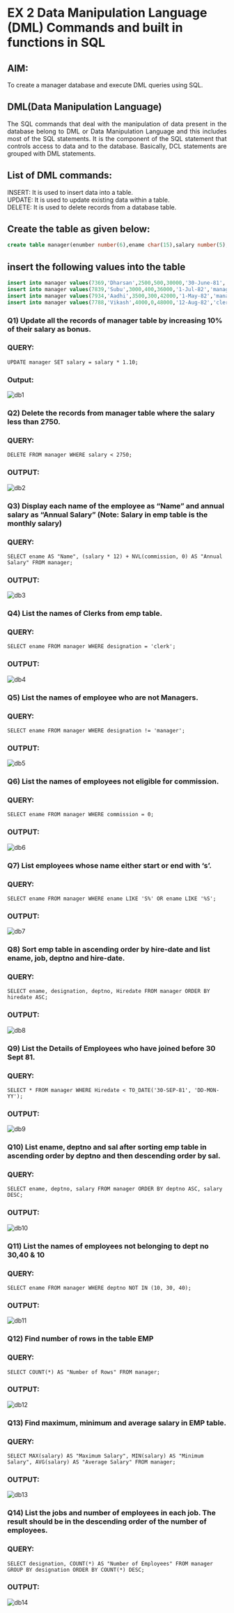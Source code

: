 # EX 2 Data Manipulation Language (DML) Commands and built in functions in SQL
## AIM:
To create a manager database and execute DML queries using SQL.


## DML(Data Manipulation Language)
<div align="justify">
The SQL commands that deal with the manipulation of data present in the database belong to DML or Data Manipulation Language and this includes most of the SQL statements. It is the component of the SQL statement that controls access to data and to the database. Basically, DCL statements are grouped with DML statements.
</div>

## List of DML commands: 
<div align="justify">
INSERT: It is used to insert data into a table.<br>
UPDATE: It is used to update existing data within a table.<br>
DELETE: It is used to delete records from a database table.<br>
</div>

## Create the table as given below:
```sql
create table manager(enumber number(6),ename char(15),salary number(5),commission number(4),annualsalary number(7),Hiredate date,designation char(10),deptno number(2),reporting char(10));
```
## insert the following values into the table
```sql
insert into manager values(7369,'Dharsan',2500,500,30000,'30-June-81','clerk',10,'John');
insert into manager values(7839,'Subu',3000,400,36000,'1-Jul-82','manager',null,'James');
insert into manager values(7934,'Aadhi',3500,300,42000,'1-May-82','manager',30,NULL);
insert into manager values(7788,'Vikash',4000,0,48000,'12-Aug-82','clerk',50,'Bond');
```

### Q1) Update all the records of manager table by increasing 10% of their salary as bonus.
### QUERY:
~~~
UPDATE manager SET salary = salary * 1.10;
~~~
### Output:
![db1](https://github.com/vidhyadharan-03/EX-2-Data-Manipulation-Language-DML-and-Data-Control-Language-DCL-Commands/assets/114286357/f497e4fe-794c-43a9-b78a-156d886a185a)

### Q2) Delete the records from manager table where the salary less than 2750.
### QUERY:
~~~
DELETE FROM manager WHERE salary < 2750;
~~~
### OUTPUT:
![db2](https://github.com/vidhyadharan-03/EX-2-Data-Manipulation-Language-DML-and-Data-Control-Language-DCL-Commands/assets/114286357/05681895-d482-4fa0-8109-ff48b8d97c7a)

### Q3) Display each name of the employee as “Name” and annual salary as “Annual Salary” (Note: Salary in emp table is the monthly salary)
### QUERY:
~~~
SELECT ename AS "Name", (salary * 12) + NVL(commission, 0) AS "Annual Salary" FROM manager;
~~~
### OUTPUT:
![db3](https://github.com/vidhyadharan-03/EX-2-Data-Manipulation-Language-DML-and-Data-Control-Language-DCL-Commands/assets/114286357/0c287523-4b3f-480f-89c2-f2e58004a57f)

### Q4)	List the names of Clerks from emp table.
### QUERY:
~~~
SELECT ename FROM manager WHERE designation = 'clerk';
~~~
### OUTPUT:
![db4](https://github.com/vidhyadharan-03/EX-2-Data-Manipulation-Language-DML-and-Data-Control-Language-DCL-Commands/assets/114286357/216edac9-481c-46df-a461-cc9b3e46301d)

### Q5)	List the names of employee who are not Managers.
### QUERY:
~~~~
SELECT ename FROM manager WHERE designation != 'manager';
~~~~
### OUTPUT:
![db5](https://github.com/vidhyadharan-03/EX-2-Data-Manipulation-Language-DML-and-Data-Control-Language-DCL-Commands/assets/114286357/26af984a-1403-4787-8a19-fb1387534716)


### Q6)	List the names of employees not eligible for commission.
### QUERY:
~~~
SELECT ename FROM manager WHERE commission = 0;
~~~
### OUTPUT:
![db6](https://github.com/vidhyadharan-03/EX-2-Data-Manipulation-Language-DML-and-Data-Control-Language-DCL-Commands/assets/114286357/99e70079-f7b3-4d12-99a3-9e9e7495957c)


### Q7)	List employees whose name either start or end with ‘s’.
### QUERY:
~~~
SELECT ename FROM manager WHERE ename LIKE 'S%' OR ename LIKE '%S';
~~~
### OUTPUT:
![db7](https://github.com/vidhyadharan-03/EX-2-Data-Manipulation-Language-DML-and-Data-Control-Language-DCL-Commands/assets/114286357/8e946d2e-8f72-41a8-ae39-6a5179455034)

### Q8) Sort emp table in ascending order by hire-date and list ename, job, deptno and hire-date.
### QUERY:
~~~
SELECT ename, designation, deptno, Hiredate FROM manager ORDER BY hiredate ASC;
~~~
### OUTPUT:
![db8](https://github.com/vidhyadharan-03/EX-2-Data-Manipulation-Language-DML-and-Data-Control-Language-DCL-Commands/assets/114286357/62240796-329d-4a17-842f-d56a6ea57d14)

### Q9) List the Details of Employees who have joined before 30 Sept 81.
### QUERY:
~~~
SELECT * FROM manager WHERE Hiredate < TO_DATE('30-SEP-81', 'DD-MON-YY');
~~~
### OUTPUT:
![db9](https://github.com/vidhyadharan-03/EX-2-Data-Manipulation-Language-DML-and-Data-Control-Language-DCL-Commands/assets/114286357/ea38e4d9-dac8-4426-8ded-f4c165131c67)

### Q10)	List ename, deptno and sal after sorting emp table in ascending order by deptno and then descending order by sal.
### QUERY:
~~~
SELECT ename, deptno, salary FROM manager ORDER BY deptno ASC, salary DESC;
~~~
### OUTPUT:
![db10](https://github.com/vidhyadharan-03/EX-2-Data-Manipulation-Language-DML-and-Data-Control-Language-DCL-Commands/assets/114286357/5c803a7f-c1c8-4cd4-9997-03fa5728422c)

### Q11) List the names of employees not belonging to dept no 30,40 & 10
### QUERY:
~~~
SELECT ename FROM manager WHERE deptno NOT IN (10, 30, 40);
~~~
### OUTPUT:
![db11](https://github.com/vidhyadharan-03/EX-2-Data-Manipulation-Language-DML-and-Data-Control-Language-DCL-Commands/assets/114286357/abd545b1-7084-4d6e-9bd6-4d4cd87805ce)

### Q12) Find number of rows in the table EMP
### QUERY:
~~~
SELECT COUNT(*) AS "Number of Rows" FROM manager;
~~~
### OUTPUT:
![db12](https://github.com/vidhyadharan-03/EX-2-Data-Manipulation-Language-DML-and-Data-Control-Language-DCL-Commands/assets/114286357/738d99f8-46d3-4841-8913-c6e9aca68a1c)

### Q13) Find maximum, minimum and average salary in EMP table.
### QUERY:
~~~
SELECT MAX(salary) AS "Maximum Salary", MIN(salary) AS "Minimum Salary", AVG(salary) AS "Average Salary" FROM manager;
~~~
### OUTPUT:

![db13](https://github.com/vidhyadharan-03/EX-2-Data-Manipulation-Language-DML-and-Data-Control-Language-DCL-Commands/assets/114286357/485abadc-d414-40c7-a477-2db3784f578f)

### Q14) List the jobs and number of employees in each job. The result should be in the descending order of the number of employees.
### QUERY:
~~~
SELECT designation, COUNT(*) AS "Number of Employees" FROM manager GROUP BY designation ORDER BY COUNT(*) DESC;
~~~
### OUTPUT:
![db14](https://github.com/vidhyadharan-03/EX-2-Data-Manipulation-Language-DML-and-Data-Control-Language-DCL-Commands/assets/114286357/2212a2b1-3529-486e-b16f-1c0f2a66a2e5)
